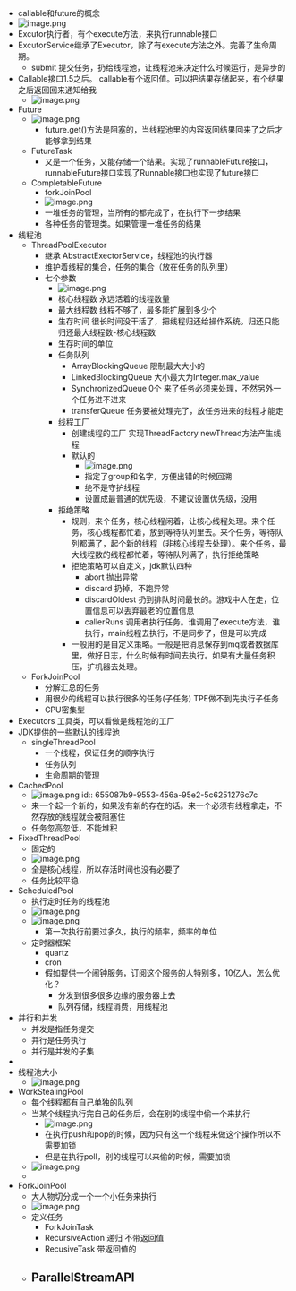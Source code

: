 - callable和future的概念
- ![image.png](../assets/image_1699699155901_0.png)
- Excutor执行者，有个execute方法，来执行runnable接口
- ExcutorService继承了Executor，除了有execute方法之外。完善了生命周期。
	- submit 提交任务，扔给线程池，让线程池来决定什么时候运行，是异步的
- Callable接口1.5之后。 callable有个返回值。可以把结果存储起来，有个结果之后返回回来通知给我
	- ![image.png](../assets/image_1699699896261_0.png)
- Future
	- ![image.png](../assets/image_1699699953285_0.png)
		- future.get()方法是阻塞的，当线程池里的内容返回结果回来了之后才能够拿到结果
	- FutureTask
		- 又是一个任务，又能存储一个结果。实现了runnableFuture接口，runnableFuture接口实现了Runnable接口也实现了future接口
	- CompletableFuture
		- forkJoinPool
		- ![image.png](../assets/image_1699700647541_0.png)
		- 一堆任务的管理，当所有的都完成了，在执行下一步结果
		- 各种任务的管理类。如果管理一堆任务的结果
- 线程池
	- ThreadPoolExecutor
		- 继承 AbstractExectorService，线程池的执行器
		- 维护着线程的集合，任务的集合（放在任务的队列里）
		- 七个参数
			- ![image.png](../assets/image_1699701165332_0.png)
			- 核心线程数  永远活着的线程数量
			- 最大线程数 线程不够了，最多能扩展到多少个
			- 生存时间  很长时间没干活了，把线程归还给操作系统。归还只能归还最大线程数-核心线程数
			- 生存时间的单位
			- 任务队列
				- ArrayBlockingQueue 限制最大大小的
				- LinkedBlockingQueue 大小最大为Integer.max_value
				- SynchronizedQueue 0个 来了任务必须来处理，不然另外一个任务进不进来
				- transferQueue 任务要被处理完了，放任务进来的线程才能走
			- 线程工厂
				- 创建线程的工厂 实现ThreadFactory newThread方法产生线程
				- 默认的
					- ![image.png](../assets/image_1699701495739_0.png)
					- 指定了group和名字，方便出错的时候回溯
					- 绝不是守护线程
					- 设置成最普通的优先级，不建议设置优先级，没用
			- 拒绝策略
				- 规则，来个任务，核心线程闲着，让核心线程处理。来个任务，核心线程都忙着，放到等待队列里去。来个任务，等待队列都满了，起个新的线程（非核心线程去处理）。来个任务，最大线程数的线程都忙着，等待队列满了，执行拒绝策略
				- 拒绝策略可以自定义，jdk默认四种
					- abort 抛出异常
					- discard 扔掉，不跑异常
					- discardOldest 扔到排队时间最长的。游戏中人在走，位置信息可以丢弃最老的位置信息
					- callerRuns 调用者执行任务。谁调用了execute方法，谁执行，main线程去执行，不是同步了，但是可以完成
				- 一般用的是自定义策略。一般是把消息保存到mq或者数据库里，做好日志，什么时候有时间去执行。如果有大量任务积压，扩机器去处理。
	- ForkJoinPool
		- 分解汇总的任务
		- 用很少的线程可以执行很多的任务(子任务) TPE做不到先执行子任务
		- CPU密集型
- Executors 工具类，可以看做是线程池的工厂
- JDK提供的一些默认的线程池
	- singleThreadPool
		- 一个线程，保证任务的顺序执行
		- 任务队列
		- 生命周期的管理
- CachedPool
	- ![image.png](../assets/image_1699776682822_0.png)
	  id:: 655087b9-9553-456a-95e2-5c6251276c7c
	- 来一个起一个新的，如果没有新的存在的话。来一个必须有线程拿走，不然存放的线程就会被阻塞住
	- 任务忽高忽低，不能堆积
- FixedThreadPool
	- 固定的
	- ![image.png](../assets/image_1699776964977_0.png)
	- 全是核心线程，所以存活时间也没有必要了
	- 任务比较平稳
- ScheduledPool
	- 执行定时任务的线程池
	- ![image.png](../assets/image_1699777404352_0.png)
	- ![image.png](../assets/image_1699777505795_0.png)
		- 第一次执行前要过多久，执行的频率，频率的单位
	- 定时器框架
		- quartz
		- cron
		- 假如提供一个闹钟服务，订阅这个服务的人特别多，10亿人，怎么优化？
			- 分发到很多很多边缘的服务器上去
			- 队列存储，线程消费，用线程池
- 并行和并发
	- 并发是指任务提交
	- 并行是任务执行
	- 并行是并发的子集
-
- 线程池大小
	- ![image.png](../assets/image_1699777095471_0.png)
- WorkStealingPool
	- 每个线程都有自己单独的队列
	- 当某个线程执行完自己的任务后，会在别的线程中偷一个来执行
		- ![image.png](../assets/image_1699783596779_0.png)
		- 在执行push和pop的时候，因为只有这一个线程来做这个操作所以不需要加锁
		- 但是在执行poll，别的线程可以来偷的时候，需要加锁
	- ![image.png](../assets/image_1699783757904_0.png)
	-
- ForkJoinPool
	- 大人物切分成一个一个小任务来执行
	- ![image.png](../assets/image_1699783865090_0.png)
	- 定义任务
		- ForkJoinTask
		- RecursiveAction 递归 不带返回值
		- RecusiveTask 带返回值的
	- ParallelStreamAPI
		-